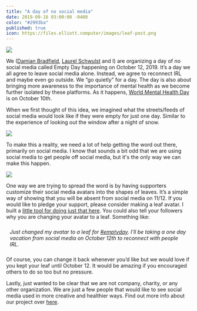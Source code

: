 ```yaml
---
title: "A day of no social media"
date: 2019-09-16 03:00:00 -0400
color: "#2993ba"
published: true
icon: https://files.elliott.computer/images/leaf-post.png
---
```


![](https://files.elliott.computer/images/leaf-post.png)

We ([Damian Bradfield](https://damianbradfield.com/), [Laurel Schwulst](http://laurelschwulst.com/) and I) are organizing a day of no social media called Empty Day happening on October 12, 2019. It’s a day we all agree to leave social media alone. Instead, we agree to reconnect IRL and maybe even go outside. We “go quietly” for a day. The day is also about bringing more awareness to the importance of mental health as we become further isolated by these platforms. As it happens, [World Mental Health Day](https://en.wikipedia.org/wiki/World_Mental_Health_Day) is on October 10th.

When we first thought of this idea, we imagined what the streets/feeds of social media would look like if they were empty for just one day. Similar to the experience of looking out the window after a night of snow.

![](https://files.elliott.computer/images/snowy-street.jpg)

To make this a reality, we need a lot of help getting the word out there, primarily on social media. I know that sounds a bit odd that we are using social media to get people off social media, but it's the only way we can make this happen.

![](https://files.elliott.computer/images/leaf-avatars.png)

One way we are trying to spread the word is by having supporters customize their social media avatars into the shapes of leaves. It’s a simple way of showing that you will be absent from social media on 11/12. If you would like to pledge your support, please consider making a leaf avatar. I built a [little tool for doing just that here](https://emptyday.today/tools/leaf/). You could also tell your followers why you are changing your avatar to a leaf. Something like:

<p style="border: 1px dotted {{ page.color }}; padding: 10px; border-radius: 10px;"><em>Just changed my avatar to a leaf for <a href="https://twitter.com/search?q=%23emptyday&src=typeahead_click&f=live">#emptyday</a>. I'll be taking a one day vacation from social media on October 12th to reconnect with people IRL.</em></p>

Of course, you can change it back whenever you’d like but we would love if you kept your leaf until October 12. It would be amazing if you encouraged others to do so too but no pressure.

Lastly, just wanted to be clear that we are not company, charity, or any other organization. We are just a few people that would like to see social media used in more creative and healthier ways. Find out more info about our project over [here](https://emptyday.today/).
